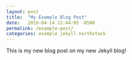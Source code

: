 ```yaml
---
layout: post
title:  "My Example Blog Post"
date:   2019-04-14 12:44:05 -0500
permalink: /example-post/
categories: example jekyll northstack
---
```


This is my new blog post on my new Jekyll blog!